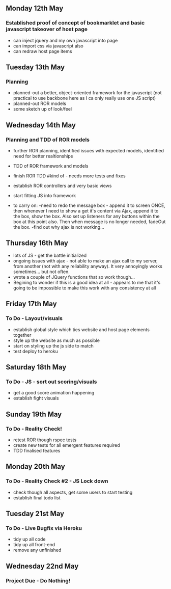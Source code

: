 ## Monday 12th May

### Established proof of concept of bookmarklet and basic javascript takeover of host page
- can inject jquery and my own javascript into page
- can import css via javascript also
- can redraw host page items

## Tuesday 13th May

### Planning
- planned-out a better, object-oriented framework for the javascript (not practical to use backbone here as I ca only really use one JS script)
- planned-out ROR models
- some sketch up of look/feel

## Wednesday 14th May

### Planning and TDD of ROR models
- further ROR planning, identified issues with expected models, identified need for better realtionships
- TDD of ROR framework and models
- finish ROR TDD #kind of - needs more tests and fixes
- establish ROR controllers and very basic views
- start fitting JS into framework

- to carry on:
-need to redo the message box - append it to screen ONCE, then whenever I need to show a get it's content via Ajax, append it to the box, show the box. Also set up listeners for any buttons within the box at this point also. Then when message is no longer needed, fadeOut the box.
-find out why ajax is not working...

## Thursday 16th May

- lots of JS - get the battle initialized
- ongoing issues with ajax - not able to make an ajax call to my server, from another (not with any reliability anyway). It very annoyingly works sometimes... but not often.
- wrote a couple of JQuery functions that so work though...
- Begining to wonder if this is a good idea at all - appears to me that it's going to be impossible to make this work with any consistency at all

## Friday 17th May

### To Do - Layout/visuals
- establish global style which ties website and host page elements together
- style up the website as much as possible
- start on styling up the js side to match
- test deploy to heroku

## Saturday 18th May

### To Do - JS - sort out scoring/visuals
- get a good score animation happening
- establish fight visuals

## Sunday 19th May

### To Do - Reality Check!
- retest ROR though rspec tests
- create new tests for all emergent features required
- TDD finalised features

## Monday 20th May

### To Do - Reality Check #2 - JS Lock down
- check though all aspects, get some users to start testing
- establish final todo list

## Tuesday 21st May

### To Do - Live Bugfix via Heroku
- tidy up all code
- tidy up all front-end
- remove any unfinished

## Wednesday 22nd May

### Project Due - Do Nothing!

